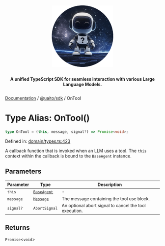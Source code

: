 <div style="display:flex; flex-direction:column; align-items:center;">
<p align="center">
  <img src="../UAITO.png" alt="UAITO Logo" width="200"/>
</p>

<p align="center">
  <strong>A unified TypeScript SDK for seamless interaction with various Large Language Models.</strong>
</p>
</div>

[Documentation](README.md) / [@uaito/sdk](@uaito.sdk.md) / OnTool

# Type Alias: OnTool()

```ts
type OnTool = (this, message, signal?) => Promise<void>;
```

Defined in: [domain/types.ts:423](https://github.com/elribonazo/uaito/blob/e0747004e756945db95e651c1acbbc56d72b8bba/packages/sdk/src/domain/types.ts#L423)

A callback function that is invoked when an LLM uses a tool.
The `this` context within the callback is bound to the `BaseAgent` instance.

## Parameters

| Parameter | Type | Description |
| ------ | ------ | ------ |
| `this` | [`BaseAgent`](@uaito.sdk.Class.BaseAgent.md) | - |
| `message` | [`Message`](@uaito.sdk.TypeAlias.Message.md) | The message containing the tool use block. |
| `signal?` | `AbortSignal` | An optional abort signal to cancel the tool execution. |

## Returns

`Promise`\<`void`\>
